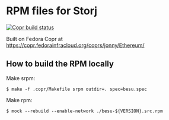 # RPM files for Storj

[![Copr build status](https://copr.fedorainfracloud.org/coprs/jonny/Storj/package/storj/status_image/last_build.png)](https://copr.fedorainfracloud.org/coprs/jonny/Storj/package/storj/)

Built on Fedora Copr at https://copr.fedorainfracloud.org/coprs/jonny/Ethereum/

## How to build the RPM locally

Make srpm:
```
$ make -f .copr/Makefile srpm outdir=. spec=besu.spec
```

Make rpm:
```
$ mock --rebuild --enable-network ./besu-${VERSION}.src.rpm
```
